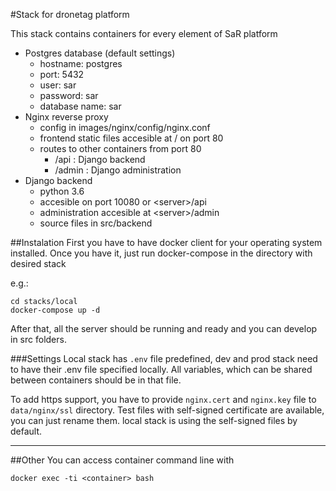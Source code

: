 #Stack for dronetag platform

This stack contains containers for every element of SaR platform

- Postgres database (default settings)
    - hostname: postgres
    - port: 5432
    - user: sar
    - password: sar 
    - database name: sar
- Nginx reverse proxy
    - config in images/nginx/config/nginx.conf
    - frontend static files accesible at / on port 80
    - routes to other containers from port 80
        - /api     : Django backend
        - /admin   : Django administration
- Django backend
    - python 3.6
    - accesible on port 10080 or \<server>/api
    - administration accesible at \<server>/admin
    - source files in src/backend
    
##Instalation
First you have to have docker client for your operating system installed. Once you have it, just run docker-compose
in the directory with desired stack 

e.g.: 

    cd stacks/local
    docker-compose up -d
After that, all the server should be running and ready and you can develop in src folders.

###Settings
Local stack has `.env` file predefined, dev and prod stack need to have their .env file specified locally.
All variables, which can be shared between containers should be in that file.

To add https support, you have to provide `nginx.cert` and `nginx.key` file to `data/nginx/ssl` directory. Test files with
self-signed certificate are available, you can just rename them. local stack is using the self-signed files by default.


---
##Other
You can access container command line with
    
    docker exec -ti <container> bash 



